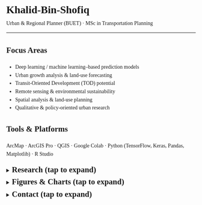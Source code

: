 <!-- Force a serif font across the whole page -->
<div style="font-family: Georgia, 'Times New Roman', Times, serif; line-height:1.55;">

<h1 style="font-family: Georgia, 'Times New Roman', Times, serif; margin-bottom:0.2rem;">Khalid-Bin-Shofiq</h1>
<p style="margin-top:0;">
  Urban & Regional Planner (BUET) · MSc in Transportation Planning
</p>

---

<h2 style="font-family: Georgia, 'Times New Roman', Times, serif;">Focus Areas</h2>
<ul>
  <li>Deep learning / machine learning–based prediction models</li>
  <li>Urban growth analysis & land-use forecasting</li>
  <li>Transit-Oriented Development (TOD) potential</li>
  <li>Remote sensing & environmental sustainability</li>
  <li>Spatial analysis & land-use planning</li>
  <li>Qualitative & policy-oriented urban research</li>
</ul>

<h2 style="font-family: Georgia, 'Times New Roman', Times, serif;">Tools & Platforms</h2>
<p>ArcMap · ArcGIS Pro · QGIS · Google Colab · Python (TensorFlow, Keras, Pandas, Matplotlib) · R Studio</p>

<!-- COLLAPSIBLE: Research -->
<details>
  <summary><h2 style="display:inline; font-family: Georgia, 'Times New Roman', Times, serif;">Research (tap to expand)</h2></summary>
  <br/>

  <h3 style="font-family: Georgia, 'Times New Roman', Times, serif;">LULC Prediction (2004 → 2014 → 2024 → 2031)</h3>
  <p>
    Patch-based <strong>ConvLSTM</strong> integrating static drivers (<em>DEM</em>, <em>distance-to-road</em>) to predict land-use/land-cover transitions.  
    Validated with <em>Overall Accuracy</em>, <em>F1 Score</em>, and <em>QADI</em>.
  </p>

  <ul>
    <li><strong>Repository:</strong> <a href="https://github.com/khalidbinshofiq/lulc-prediction-small-town">LULC Prediction — Small Town</a></li>
    <li><strong>Key Findings:</strong> Built-up expansion aligned with road networks; vegetation & waterbody declined.</li>
    <li><strong>Example Metrics:</strong> OA ≈ 65%, F1 ≈ 66% (replace with final values if updated).</li>
  </ul>

  <h4 style="font-family: Georgia, 'Times New Roman', Times, serif;">Model Architecture</h4>
  <!-- Put your architecture diagram in the repo (e.g., /figs/model_architecture.png) -->
  <p>
    <img src="figs/model_architecture.png" alt="ConvLSTM Architecture" width="720"/>
  </p>

  <h4 style="font-family: Georgia, 'Times New Roman', Times, serif;">Method (Short)</h4>
  <pre style="font-family: Georgia, 'Times New Roman', Times, serif; background:#f6f8fa; padding:12px;">
  Inputs: LULC_2004, LULC_2014, Drivers (DEM, Distance-to-Road)
       ↓  Patchify (e.g., 128×128), Train/Val split
  ConvLSTM (stacked) → Dense/Softmax
       ↓  Predict 2024 → Compare with Actual 2024
       ↓  Predict 2031 → Map, Analyze, Policy Notes
  </pre>

</details>

<!-- COLLAPSIBLE: Figures -->
<details>
  <summary><h2 style="display:inline; font-family: Georgia, 'Times New Roman', Times, serif;">Figures & Charts (tap to expand)</h2></summary>
  <br/>

  <!-- Upload your PNGs into /figs then point to them below -->
  <table>
    <tr>
      <td><strong>Built-up Growth (2004–2024)</strong></td>
      <td><strong>Sample Classified Maps</strong></td>
    </tr>
    <tr>
      <td><img src="figs/builtup_trend.png" alt="Built-up Trend" width="360"/></td>
      <td><img src="figs/lulc_change_panel.png" alt="LULC Change Panel" width="360"/></td>
    </tr>
  </table>

  <ul>
    <li>Replace images by uploading your figures to <code>figs/</code> in this repo.</li>
    <li>Use 200–300 dpi exports from ArcGIS/QGIS/Matplotlib for crisp display.</li>
  </ul>
</details>

<!-- COLLAPSIBLE: Contact -->
<details>
  <summary><h2 style="display:inline; font-family: Georgia, 'Times New Roman', Times, serif;">Contact (tap to expand)</h2></summary>
  <br/>
  <p>
    📧 <a href="mailto:khalidbinshofiq29@gmail.com">khalidbinshofiq29@gmail.com</a><br/>
    🔗 <a href="https://github.com/khalidbinshofiq">GitHub Profile</a>
  </p>
</details>

</div>

